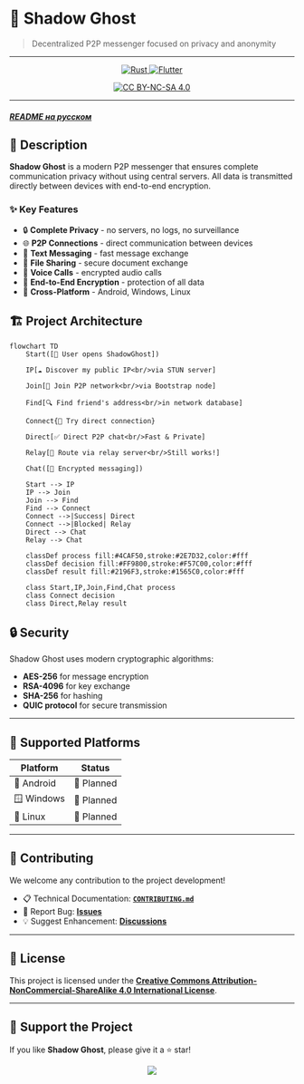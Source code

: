 # 🌙 Shadow Ghost

> Decentralized P2P messenger focused on privacy and anonymity

---

<p align="center">
  <a href="https://www.rust-lang.org/">
    <img src="https://img.shields.io/badge/rust-%23000000.svg?style=for-the-badge&logo=rust&logoColor=white" alt="Rust">
  </a>
  <a href="https://flutter.dev">
    <img src="https://img.shields.io/badge/Flutter-%2302569B.svg?style=for-the-badge&logo=Flutter&logoColor=white" alt="Flutter">
  </a>
</p>
<p align="center">
  <a href="http://creativecommons.org/licenses/by-nc-sa/4.0/">
    <img src="https://img.shields.io/badge/License-CC%20BY--NC--SA%204.0-lightgrey.svg" alt="CC BY-NC-SA 4.0">
  </a>
</p>

---

##### [**README на русском**](README_RU.md)

## 📱 Description

**Shadow Ghost** is a modern P2P messenger that ensures complete communication privacy without using central servers. All data is transmitted directly between devices with end-to-end encryption.

### ✨ Key Features

- 🔒 **Complete Privacy** - no servers, no logs, no surveillance
- 🌐 **P2P Connections** - direct communication between devices
- 💬 **Text Messaging** - fast message exchange
- 📁 **File Sharing** - secure document exchange
- 🎤 **Voice Calls** - encrypted audio calls
- 🔐 **End-to-End Encryption** - protection of all data
- 🚀 **Cross-Platform** - Android, Windows, Linux

## 🏗️ Project Architecture

```mermaid
flowchart TD
    Start([📱 User opens ShadowGhost])
    
    IP[☁️ Discover my public IP<br/>via STUN server]
    
    Join[🚀 Join P2P network<br/>via Bootstrap node]
    
    Find[🔍 Find friend's address<br/>in network database]
    
    Connect{🎯 Try direct connection}
    
    Direct[✅ Direct P2P chat<br/>Fast & Private]
    
    Relay[🔄 Route via relay server<br/>Still works!]
    
    Chat([💬 Encrypted messaging])
    
    Start --> IP
    IP --> Join
    Join --> Find
    Find --> Connect
    Connect -->|Success| Direct
    Connect -->|Blocked| Relay
    Direct --> Chat
    Relay --> Chat
    
    classDef process fill:#4CAF50,stroke:#2E7D32,color:#fff
    classDef decision fill:#FF9800,stroke:#F57C00,color:#fff
    classDef result fill:#2196F3,stroke:#1565C0,color:#fff
    
    class Start,IP,Join,Find,Chat process
    class Connect decision
    class Direct,Relay result
```

## 🔒 Security

Shadow Ghost uses modern cryptographic algorithms:

- **AES-256** for message encryption  
- **RSA-4096** for key exchange  
- **SHA-256** for hashing  
- **QUIC protocol** for secure transmission  

---

## 🎯 Supported Platforms

| Platform  | Status   |
|-----------|----------|
| 🤖 Android | 🚧 Planned |
| 🪟 Windows | 🚧 Planned |
| 🐧 Linux   | 🚧 Planned |

---

## 🤝 Contributing

We welcome any contribution to the project development!

- 📋 Technical Documentation: [**`CONTRIBUTING.md`**](CONTRIBUTING.md)
- 🐛 Report Bug: [**Issues**](../../issues)
- 💡 Suggest Enhancement: [**Discussions**](../../discussions)

---

## 📄 License

This project is licensed under the [**Creative Commons Attribution-NonCommercial-ShareAlike 4.0 International License**](LICENSE).

---

## 🌟 Support the Project

If you like **Shadow Ghost**, please give it a ⭐ star!  

<p align="center">
  <img src="https://readme-typing-svg.demolab.com/?font=Fira+Code&size=20&pause=1000&color=FF2E2E&center=true&vCenter=true&width=800&lines=Made+with+%E2%9D%A4+for+privacy+and+freedom+of+communication.">
</p>

